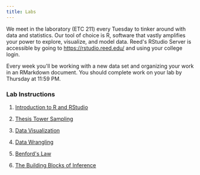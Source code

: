 ```yaml
---
title: Labs
---
```


We meet in the laboratory (ETC 211) every Tuesday to tinker around with data and statistics. Our tool of choice is R, software that vastly amplifies your power to explore, visualize, and model data. Reed's RStudio Server is accessible by going to https://rstudio.reed.edu/ and using your college login.

Every week you'll be working with a new data set and organizing your work in an RMarkdown document. You should complete work on your lab by Thursday at 11:59 PM.

### Lab Instructions

1. [Introduction to R and RStudio](/labs/Intro_R.html)

2. [Thesis Tower Sampling](/handouts/handout-sampling-theses.pdf)

3. [Data Visualization](/labs/DataVisualization_html.html)

4. [Data Wrangling](/labs/data_wrangling.html)

5. [Benford's Law](/labs/05-Benfords_Law.html)

6. [The Building Blocks of Inference](/labs/The-Building-Blocks-of-Inference.html)



